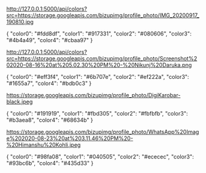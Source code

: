 http://127.0.0.1:5000/api/colors?src=https://storage.googleapis.com/bizupimg/profile_photo/IMG_20200917_190810.jpg

{
"color0": "#fdd8df",
"color1": "#917331",
"color2": "#080606",
"color3": "#4b4a49",
"color4": "#cbaa97"
}

http://127.0.0.1:5000/api/colors?src=https://storage.googleapis.com/bizupimg/profile_photo/Screenshot%202020-08-16%20at%205.02.30%20PM%20-%20Nikunj%20Daruka.png

{
"color0": "#eff3f4",
"color1": "#6b707e",
"color2": "#ef222a",
"color3": "#1655a7",
"color4": "#bdb0c3"
}

https://storage.googleapis.com/bizupimg/profile_photo/DigiKarobar-black.jpeg

{
"color0": "#191919",
"color1": "#fbd305",
"color2": "#fbfbfb",
"color3": "#b3aea8",
"color4": "#68634b"
}

https://storage.googleapis.com/bizupimg/profile_photo/WhatsApp%20Image%202020-08-23%20at%203.11.46%20PM%20-%20Himanshu%20Kohli.jpeg

{
"color0": "#98fa08",
"color1": "#040505",
"color2": "#ececec",
"color3": "#93bc6b",
"color4": "#435d33"
}
